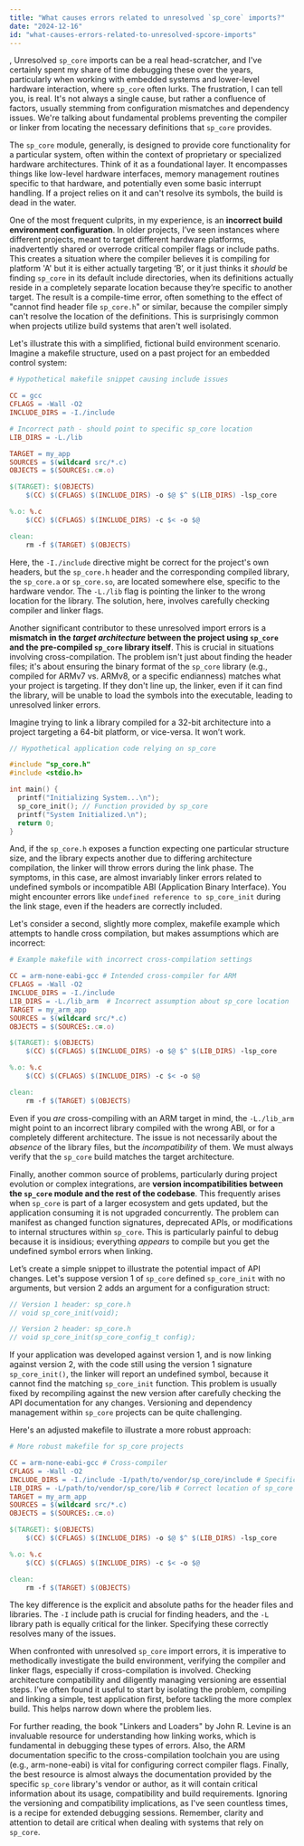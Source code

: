 ```yaml
---
title: "What causes errors related to unresolved `sp_core` imports?"
date: "2024-12-16"
id: "what-causes-errors-related-to-unresolved-spcore-imports"
---
```


,  Unresolved `sp_core` imports can be a real head-scratcher, and I've certainly spent my share of time debugging these over the years, particularly when working with embedded systems and lower-level hardware interaction, where `sp_core` often lurks. The frustration, I can tell you, is real. It's not always a single cause, but rather a confluence of factors, usually stemming from configuration mismatches and dependency issues. We're talking about fundamental problems preventing the compiler or linker from locating the necessary definitions that `sp_core` provides.

The `sp_core` module, generally, is designed to provide core functionality for a particular system, often within the context of proprietary or specialized hardware architectures. Think of it as a foundational layer. It encompasses things like low-level hardware interfaces, memory management routines specific to that hardware, and potentially even some basic interrupt handling. If a project relies on it and can't resolve its symbols, the build is dead in the water.

One of the most frequent culprits, in my experience, is an **incorrect build environment configuration**. In older projects, I’ve seen instances where different projects, meant to target different hardware platforms, inadvertently shared or overrode critical compiler flags or include paths. This creates a situation where the compiler believes it is compiling for platform 'A' but it is either actually targeting ‘B’, or it just thinks it *should* be finding `sp_core` in its default include directories, when its definitions actually reside in a completely separate location because they’re specific to another target. The result is a compile-time error, often something to the effect of "cannot find header file `sp_core.h`" or similar, because the compiler simply can't resolve the location of the definitions. This is surprisingly common when projects utilize build systems that aren't well isolated.

Let's illustrate this with a simplified, fictional build environment scenario. Imagine a makefile structure, used on a past project for an embedded control system:

```makefile
# Hypothetical makefile snippet causing include issues

CC = gcc
CFLAGS = -Wall -O2
INCLUDE_DIRS = -I./include

# Incorrect path - should point to specific sp_core location
LIB_DIRS = -L./lib

TARGET = my_app
SOURCES = $(wildcard src/*.c)
OBJECTS = $(SOURCES:.c=.o)

$(TARGET): $(OBJECTS)
    $(CC) $(CFLAGS) $(INCLUDE_DIRS) -o $@ $^ $(LIB_DIRS) -lsp_core

%.o: %.c
    $(CC) $(CFLAGS) $(INCLUDE_DIRS) -c $< -o $@

clean:
    rm -f $(TARGET) $(OBJECTS)
```

Here, the `-I./include` directive might be correct for the project's own headers, but the `sp_core.h` header and the corresponding compiled library, the `sp_core.a` or `sp_core.so`, are located somewhere else, specific to the hardware vendor. The `-L./lib` flag is pointing the linker to the wrong location for the library. The solution, here, involves carefully checking compiler and linker flags.

Another significant contributor to these unresolved import errors is a **mismatch in the *target architecture* between the project using `sp_core` and the pre-compiled `sp_core` library itself**. This is crucial in situations involving cross-compilation. The problem isn't just about finding the header files; it's about ensuring the binary format of the `sp_core` library (e.g., compiled for ARMv7 vs. ARMv8, or a specific endianness) matches what your project is targeting. If they don't line up, the linker, even if it can find the library, will be unable to load the symbols into the executable, leading to unresolved linker errors.

Imagine trying to link a library compiled for a 32-bit architecture into a project targeting a 64-bit platform, or vice-versa. It won’t work.

```c
// Hypothetical application code relying on sp_core

#include "sp_core.h"
#include <stdio.h>

int main() {
  printf("Initializing System...\n");
  sp_core_init(); // Function provided by sp_core
  printf("System Initialized.\n");
  return 0;
}
```

And, if the `sp_core.h` exposes a function expecting one particular structure size, and the library expects another due to differing architecture compilation, the linker will throw errors during the link phase. The symptoms, in this case, are almost invariably linker errors related to undefined symbols or incompatible ABI (Application Binary Interface). You might encounter errors like `undefined reference to sp_core_init` during the link stage, even if the headers are correctly included.

Let's consider a second, slightly more complex, makefile example which attempts to handle cross compilation, but makes assumptions which are incorrect:

```makefile
# Example makefile with incorrect cross-compilation settings

CC = arm-none-eabi-gcc # Intended cross-compiler for ARM
CFLAGS = -Wall -O2
INCLUDE_DIRS = -I./include
LIB_DIRS = -L./lib_arm  # Incorrect assumption about sp_core location
TARGET = my_arm_app
SOURCES = $(wildcard src/*.c)
OBJECTS = $(SOURCES:.c=.o)

$(TARGET): $(OBJECTS)
	$(CC) $(CFLAGS) $(INCLUDE_DIRS) -o $@ $^ $(LIB_DIRS) -lsp_core

%.o: %.c
	$(CC) $(CFLAGS) $(INCLUDE_DIRS) -c $< -o $@

clean:
    rm -f $(TARGET) $(OBJECTS)
```

Even if you *are* cross-compiling with an ARM target in mind, the `-L./lib_arm` might point to an incorrect library compiled with the wrong ABI, or for a completely different architecture. The issue is not necessarily about the *absence* of the library files, but the *incompatibility* of them. We must always verify that the `sp_core` build matches the target architecture.

Finally, another common source of problems, particularly during project evolution or complex integrations, are **version incompatibilities between the `sp_core` module and the rest of the codebase**. This frequently arises when `sp_core` is part of a larger ecosystem and gets updated, but the application consuming it is not upgraded concurrently. The problem can manifest as changed function signatures, deprecated APIs, or modifications to internal structures within `sp_core`. This is particularly painful to debug because it is insidious; everything *appears* to compile but you get the undefined symbol errors when linking.

Let’s create a simple snippet to illustrate the potential impact of API changes. Let's suppose version 1 of `sp_core` defined `sp_core_init` with no arguments, but version 2 adds an argument for a configuration struct:

```c
// Version 1 header: sp_core.h
// void sp_core_init(void);

// Version 2 header: sp_core.h
// void sp_core_init(sp_core_config_t config);
```

If your application was developed against version 1, and is now linking against version 2, with the code still using the version 1 signature `sp_core_init()`, the linker will report an undefined symbol, because it cannot find the matching `sp_core_init` function. This problem is usually fixed by recompiling against the new version after carefully checking the API documentation for any changes. Versioning and dependency management within `sp_core` projects can be quite challenging.

Here's an adjusted makefile to illustrate a more robust approach:

```makefile
# More robust makefile for sp_core projects

CC = arm-none-eabi-gcc # Cross-compiler
CFLAGS = -Wall -O2
INCLUDE_DIRS = -I./include -I/path/to/vendor/sp_core/include # Specific paths
LIB_DIRS = -L/path/to/vendor/sp_core/lib # Correct location of sp_core libs
TARGET = my_arm_app
SOURCES = $(wildcard src/*.c)
OBJECTS = $(SOURCES:.c=.o)

$(TARGET): $(OBJECTS)
	$(CC) $(CFLAGS) $(INCLUDE_DIRS) -o $@ $^ $(LIB_DIRS) -lsp_core

%.o: %.c
	$(CC) $(CFLAGS) $(INCLUDE_DIRS) -c $< -o $@

clean:
    rm -f $(TARGET) $(OBJECTS)
```

The key difference is the explicit and absolute paths for the header files and libraries. The `-I` include path is crucial for finding headers, and the `-L` library path is equally critical for the linker. Specifying these correctly resolves many of the issues.

When confronted with unresolved `sp_core` import errors, it is imperative to methodically investigate the build environment, verifying the compiler and linker flags, especially if cross-compilation is involved. Checking architecture compatibility and diligently managing versioning are essential steps. I’ve often found it useful to start by isolating the problem, compiling and linking a simple, test application first, before tackling the more complex build. This helps narrow down where the problem lies.

For further reading, the book "Linkers and Loaders" by John R. Levine is an invaluable resource for understanding how linking works, which is fundamental in debugging these types of errors. Also, the ARM documentation specific to the cross-compilation toolchain you are using (e.g., arm-none-eabi) is vital for configuring correct compiler flags. Finally, the best resource is almost always the documentation provided by the specific `sp_core` library's vendor or author, as it will contain critical information about its usage, compatibility and build requirements. Ignoring the versioning and compatibility implications, as I've seen countless times, is a recipe for extended debugging sessions. Remember, clarity and attention to detail are critical when dealing with systems that rely on `sp_core`.
